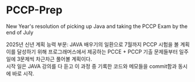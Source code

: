 # PCCP-Prep
New Year's resolution of picking up Java and taking the PCCP Exam by the end of July

2025년 신년 계획 능력 부문: 
JAVA 배우기의 일환으로 7월까지 PCCP 시험을 볼 계획  
이를 달성하기 위해 프로그래머스에서 제공하는 PCCE + PCCP 기출 문제들부터 일주일에 3문제씩 차근차근 풀어볼 계획이다.  
시작 일은 JAVA 강의를 다 듣고 이 과정 중 기록한 코드와 메모들을 commit함과 동시에 바로 시작.  
